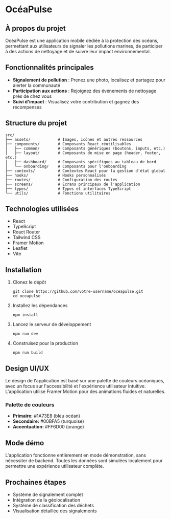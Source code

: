 # OcéaPulse

## À propos du projet

OcéaPulse est une application mobile dédiée à la protection des océans, permettant aux utilisateurs de signaler les pollutions marines, de participer à des actions de nettoyage et de suivre leur impact environnemental.

## Fonctionnalités principales

- **Signalement de pollution** : Prenez une photo, localisez et partagez pour alerter la communauté
- **Participation aux actions** : Rejoignez des événements de nettoyage près de chez vous
- **Suivi d'impact** : Visualisez votre contribution et gagnez des récompenses

## Structure du projet

```
src/
├── assets/            # Images, icônes et autres ressources
├── components/        # Composants React réutilisables
│   ├── common/        # Composants génériques (boutons, inputs, etc.)
│   ├── layout/        # Composants de mise en page (header, footer, etc.)
│   ├── dashboard/     # Composants spécifiques au tableau de bord
│   └── onboarding/    # Composants pour l'onboarding
├── contexts/          # Contextes React pour la gestion d'état global
├── hooks/             # Hooks personnalisés
├── routes/            # Configuration des routes
├── screens/           # Écrans principaux de l'application
├── types/             # Types et interfaces TypeScript
└── utils/             # Fonctions utilitaires
```

## Technologies utilisées

- React
- TypeScript
- React Router
- Tailwind CSS
- Framer Motion
- Leaflet
- Vite

## Installation

1. Clonez le dépôt
   ```
   git clone https://github.com/votre-username/oceapulse.git
   cd oceapulse
   ```

2. Installez les dépendances
   ```
   npm install
   ```

3. Lancez le serveur de développement
   ```
   npm run dev
   ```

4. Construisez pour la production
   ```
   npm run build
   ```

## Design UI/UX

Le design de l'application est basé sur une palette de couleurs océaniques, avec un focus sur l'accessibilité et l'expérience utilisateur intuitive. L'application utilise Framer Motion pour des animations fluides et naturelles.

### Palette de couleurs
- **Primaire:** #1A73E8 (bleu océan)
- **Secondaire:** #00BFA5 (turquoise)
- **Accentuation:** #FF6D00 (orange)

## Mode démo

L'application fonctionne entièrement en mode démonstration, sans nécessiter de backend. Toutes les données sont simulées localement pour permettre une expérience utilisateur complète.

## Prochaines étapes

- Système de signalement complet
- Intégration de la géolocalisation
- Système de classification des déchets
- Visualisation détaillée des signalements 